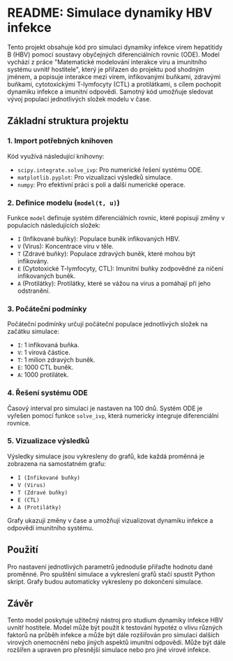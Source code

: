 # README: Simulace dynamiky HBV infekce

Tento projekt obsahuje kód pro simulaci dynamiky infekce virem hepatitidy B (HBV) pomocí soustavy obyčejných diferenciálních rovnic (ODE). Model vychází z práce "Matematické modelování interakce viru a imunitního systému uvnitř hostitele", který je přiřazen do projektu pod shodným jménem, a popisuje interakce mezi virem, infikovanými buňkami, zdravými buňkami, cytotoxickými T-lymfocyty (CTL) a protilátkami, s cílem pochopit dynamiku infekce a imunitní odpovědi. Samotný kód umožňuje sledovat vývoj populací jednotlivých složek modelu v čase.

## Základní struktura projektu

### 1. Import potřebných knihoven
Kód využívá následující knihovny:
- `scipy.integrate.solve_ivp`: Pro numerické řešení systému ODE.
- `matplotlib.pyplot`: Pro vizualizaci výsledků simulace.
- `numpy`: Pro efektivní práci s poli a další numerické operace.

### 2. Definice modelu (`model(t, u)`)
Funkce `model` definuje systém diferenciálních rovnic, které popisují změny v populacích následujících složek:
- `I` (Infikované buňky): Populace buněk infikovaných HBV.
- `V` (Virus): Koncentrace viru v těle.
- `T` (Zdravé buňky): Populace zdravých buněk, které mohou být infikovány.
- `E` (Cytotoxické T-lymfocyty, CTL): Imunitní buňky zodpovědné za ničení infikovaných buněk.
- `A` (Protilátky): Protilátky, které se vážou na virus a pomáhají při jeho odstranění.

### 3. Počáteční podmínky
Počáteční podmínky určují počáteční populace jednotlivých složek na začátku simulace:
- `I`: 1 infikovaná buňka.
- `V`: 1 virová částice.
- `T`: 1 milion zdravých buněk.
- `E`: 1000 CTL buněk.
- `A`: 1000 protilátek.

### 4. Řešení systému ODE
Časový interval pro simulaci je nastaven na 100 dnů. Systém ODE je vyřešen pomocí funkce `solve_ivp`, která numericky integruje diferenciální rovnice.

### 5. Vizualizace výsledků
Výsledky simulace jsou vykresleny do grafů, kde každá proměnná je zobrazena na samostatném grafu:
- `I (Infikované buňky)`
- `V (Virus)`
- `T (Zdravé buňky)`
- `E (CTL)`
- `A (Protilátky)`

Grafy ukazují změny v čase a umožňují vizualizovat dynamiku infekce a odpovědi imunitního systému.

## Použití
Pro nastavení jednotlivých parametrů jednoduše přiřaďte hodnotu dané proměnné.
Pro spuštění simulace a vykreslení grafů stačí spustit Python skript. Grafy budou automaticky vykresleny po dokončení simulace. 

## Závěr
Tento model poskytuje užitečný nástroj pro studium dynamiky infekce HBV uvnitř hostitele. Model může být použit k testování hypotéz o vlivu různých faktorů na průběh infekce a může být dále rozšiřován pro simulaci dalších virových onemocnění nebo jiných aspektů imunitní odpovědi. Může být dále rozšířen a upraven pro přesnější simulace nebo pro jiné virové infekce.
